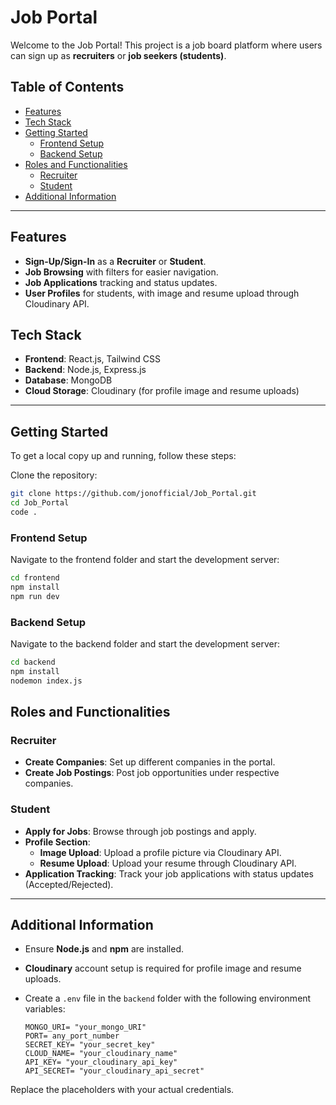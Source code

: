 # Job Portal

Welcome to the Job Portal! This project is a job board platform where users can sign up as **recruiters** or **job seekers (students)**. 

## Table of Contents

- [Features](#features)
- [Tech Stack](#tech-stack)
- [Getting Started](#getting-started)
  - [Frontend Setup](#frontend-setup)
  - [Backend Setup](#backend-setup)
- [Roles and Functionalities](#roles-and-functionalities)
  - [Recruiter](#recruiter)
  - [Student](#student)
- [Additional Information](#additional-information)

---

## Features

- **Sign-Up/Sign-In** as a **Recruiter** or **Student**.
- **Job Browsing** with filters for easier navigation.
- **Job Applications** tracking and status updates.
- **User Profiles** for students, with image and resume upload through Cloudinary API.

## Tech Stack

- **Frontend**: React.js, Tailwind CSS
- **Backend**: Node.js, Express.js
- **Database**: MongoDB
- **Cloud Storage**: Cloudinary (for profile image and resume uploads)
  
---

## Getting Started

To get a local copy up and running, follow these steps:

Clone the repository:

 ```bash
 git clone https://github.com/jonofficial/Job_Portal.git
 cd Job_Portal
 code .
 ```

### Frontend Setup

Navigate to the frontend folder and start the development server:

```bash
cd frontend
npm install
npm run dev
```

### Backend Setup

Navigate to the backend folder and start the development server:

```bash
cd backend
npm install
nodemon index.js
```

## Roles and Functionalities

### Recruiter
- **Create Companies**: Set up different companies in the portal.
- **Create Job Postings**: Post job opportunities under respective companies.

### Student
- **Apply for Jobs**: Browse through job postings and apply.
- **Profile Section**:
  - **Image Upload**: Upload a profile picture via Cloudinary API.
  - **Resume Upload**: Upload your resume through Cloudinary API.
- **Application Tracking**: Track your job applications with status updates (Accepted/Rejected).

---

## Additional Information

- Ensure **Node.js** and **npm** are installed.
- **Cloudinary** account setup is required for profile image and resume uploads.
- Create a `.env` file in the `backend` folder with the following environment variables:

    ```plaintext
    MONGO_URI= "your_mongo_URI"
    PORT= any_port_number
    SECRET_KEY= "your_secret_key"
    CLOUD_NAME= "your_cloudinary_name"
    API_KEY= "your_cloudinary_api_key"
    API_SECRET= "your_cloudinary_api_secret"
    ```

Replace the placeholders with your actual credentials.
